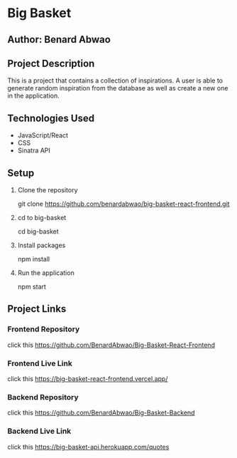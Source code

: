 # Big Basket

## Author: Benard Abwao

## Project Description

This is a project that contains a collection of inspirations. A user is able to generate random inspiration from the database as well as create a new one in the application.

## Technologies Used

- JavaScript/React
- CSS
- Sinatra API

## Setup

1. Clone the repository

   git clone https://github.com/benardabwao/big-basket-react-frontend.git

2. cd to big-basket

   cd big-basket

3. Install packages

   npm install

4. Run the application

   npm start

## Project Links

### Frontend Repository

click this https://github.com/BenardAbwao/Big-Basket-React-Frontend

### Frontend Live Link

click this https://big-basket-react-frontend.vercel.app/

### Backend Repository

click this https://github.com/BenardAbwao/Big-Basket-Backend

### Backend Live Link

click this https://big-basket-api.herokuapp.com/quotes
